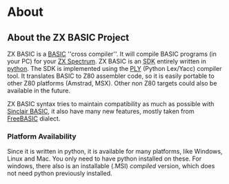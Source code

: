 # About


## About the ZX BASIC Project

ZX BASIC is a [BASIC](http://en.wikipedia.org/wiki/BASIC) ''cross compiler''.
It will compile BASIC programs (in your PC) for your [ZX Spectrum](http://en.wikipedia.org/wiki/Sinclair_ZX_Spectrum).
ZX BASIC is an <abbr title="Software Development Kit">SDK</abbr> entirely written in [python](http://www.python.org).
The SDK is implemented using the [PLY](http://www.dabeaz.com/ply/) (Python Lex/Yacc) compiler tool.
It translates BASIC to Z80 assembler code, so it is easily portable to other Z80 platforms (Amstrad, MSX).
Other non Z80 targets could also be available in the future.

ZX BASIC syntax tries to maintain compatibility as much as possible with
[Sinclair BASIC](http://en.wikipedia.org/wiki/Sinclair_BASIC), it also have many new features, mostly taken from
[FreeBASIC](http://www.freebasic.net/wiki) dialect.

### Platform Availability
Since it is written in python, it is available for many platforms, like Windows, Linux and Mac.
You only need to have python installed on these. For windows, there also is an installable (.MSI) _compiled_
version, which does not need python previously installed.
